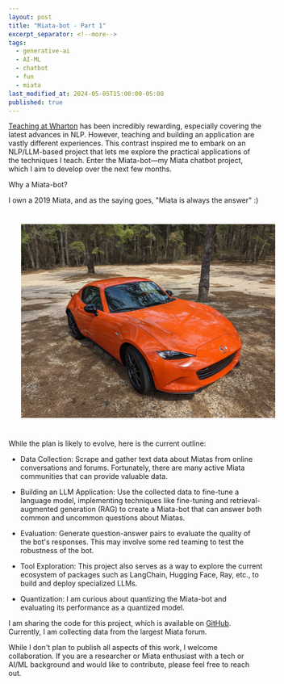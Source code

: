 ```yaml
---
layout: post
title: "Miata-bot - Part 1"
excerpt_separator: <!--more-->
tags:
  - generative-ai
  - AI-ML
  - chatbot
  - fun
  - miata
last_modified_at: 2024-05-05T15:00:00-05:00
published: true
---
```


[Teaching at Wharton](/assets/md/wharton-course) has been incredibly rewarding, especially covering the latest advances in NLP. However, teaching and building an application are vastly different experiences. This contrast inspired me to embark on an NLP/LLM-based project that lets me explore the practical applications of the techniques I teach. Enter the Miata-bot—my Miata chatbot project, which I aim to develop over the next few months.

Why a Miata-bot?

I own a 2019 Miata, and as the saying goes, "Miata is always the answer" :)

<p>
    <img style="padding: 25px;" src="/assets/img/miata-bot-1.png" width="512" height="384">
</p>

<!--more-->

While the plan is likely to evolve, here is the current outline:

- Data Collection: Scrape and gather text data about Miatas from online conversations and forums. Fortunately, there are many active Miata communities that can provide valuable data.

- Building an LLM Application: Use the collected data to fine-tune a language model, implementing techniques like fine-tuning and retrieval-augmented generation (RAG) to create a Miata-bot that can answer both common and uncommon questions about Miatas.

- Evaluation: Generate question-answer pairs to evaluate the quality of the bot's responses. This may involve some red teaming to test the robustness of the bot.

- Tool Exploration: This project also serves as a way to explore the current ecosystem of packages such as LangChain, Hugging Face, Ray, etc., to build and deploy specialized LLMs.

- Quantization: I am curious about quantizing the Miata-bot and evaluating its performance as a quantized model.

I am sharing the code for this project, which is available on [GitHub](https://github.com/sharathbennur/miata.bot.data). Currently, I am collecting data from the largest Miata forum.

While I don't plan to publish all aspects of this work, I welcome collaboration. If you are a researcher or Miata enthusiast with a tech or AI/ML background and would like to contribute, please feel free to reach out.
